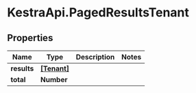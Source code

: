 # KestraApi.PagedResultsTenant

## Properties

Name | Type | Description | Notes
------------ | ------------- | ------------- | -------------
**results** | [**[Tenant]**](Tenant.md) |  | 
**total** | **Number** |  | 



